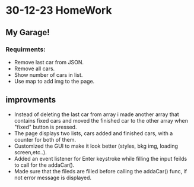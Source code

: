 # 30-12-23 HomeWork
## My Garage!
### Requirments:
- Remove last car from JSON.
- Remove all cars.
- Show number of cars in list.
- Use map to add img to the page.

## improvments
- Instead of deleting the last car from array i made another array that contains fixed cars and moved the finished car to the other array when "fixed" button is pressed.
- The page displays two lists, cars added and finished cars, with a counter for both of them.
- Customized the GUI to make it look better (styles, bkg img, loading screen,etc..).
- Added an event listener for Enter keystroke while filling the input feilds to call for the addaCar().
- Made sure that the fileds are filled before calling the addaCar() func, if not error message is displayed.
